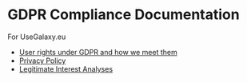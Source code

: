 # GDPR Compliance Documentation

For UseGalaxy.eu

- [User rights under GDPR and how we meet them](./gdpr-rights.md)
- [Privacy Policy](./privacy-policy.md)
- [Legitimate Interest Analyses](./lia/)
